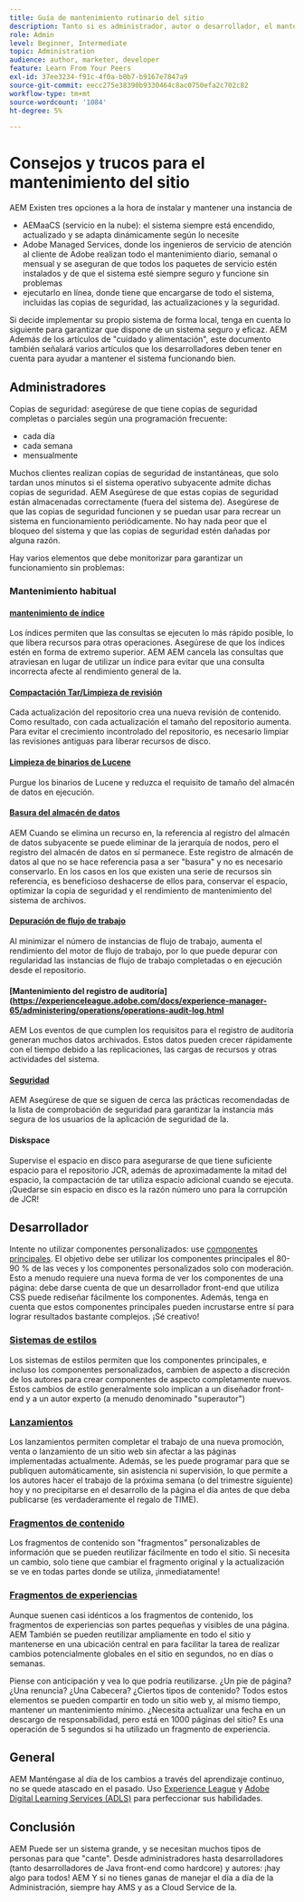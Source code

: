 ```yaml
---
title: Guía de mantenimiento rutinario del sitio
description: Tanto si es administrador, autor o desarrollador, el mantenimiento del sitio afecta a todos los aspectos de la instancia de AEM Sites. Utilice esta guía para asegurarse de que la estrategia está configurada para el éxito.
role: Admin
level: Beginner, Intermediate
topic: Administration
audience: author, marketer, developer
feature: Learn From Your Peers
exl-id: 37ee3234-f91c-4f0a-b0b7-b9167e7847a9
source-git-commit: eecc275e38390b9330464c8ac0750efa2c702c82
workflow-type: tm+mt
source-wordcount: '1084'
ht-degree: 5%

---
```


# Consejos y trucos para el mantenimiento del sitio

AEM Existen tres opciones a la hora de instalar y mantener una instancia de

* AEMaaCS (servicio en la nube): el sistema siempre está encendido, actualizado y se adapta dinámicamente según lo necesite
* Adobe Managed Services, donde los ingenieros de servicio de atención al cliente de Adobe realizan todo el mantenimiento diario, semanal o mensual y se aseguran de que todos los paquetes de servicio estén instalados y de que el sistema esté siempre seguro y funcione sin problemas
* ejecutarlo en línea, donde tiene que encargarse de todo el sistema, incluidas las copias de seguridad, las actualizaciones y la seguridad.

Si decide implementar su propio sistema de forma local, tenga en cuenta lo siguiente para garantizar que dispone de un sistema seguro y eficaz. AEM Además de los artículos de &quot;cuidado y alimentación&quot;, este documento también señalará varios artículos que los desarrolladores deben tener en cuenta para ayudar a mantener el sistema funcionando bien.

## Administradores

Copias de seguridad: asegúrese de que tiene copias de seguridad completas o parciales según una programación frecuente:

* cada día
* cada semana
* mensualmente

Muchos clientes realizan copias de seguridad de instantáneas, que solo tardan unos minutos si el sistema operativo subyacente admite dichas copias de seguridad. AEM Asegúrese de que estas copias de seguridad están almacenadas correctamente (fuera del sistema de). Asegúrese de que las copias de seguridad funcionen y se puedan usar para recrear un sistema en funcionamiento periódicamente. No hay nada peor que el bloqueo del sistema y que las copias de seguridad estén dañadas por alguna razón.

Hay varios elementos que debe monitorizar para garantizar un funcionamiento sin problemas:

### Mantenimiento habitual

#### [mantenimiento de índice](https://experienceleague.adobe.com/docs/experience-manager-65/deploying/practices/best-practices-for-queries-and-indexing.html?lang=es)

Los índices permiten que las consultas se ejecuten lo más rápido posible, lo que libera recursos para otras operaciones. Asegúrese de que los índices estén en forma de extremo superior. AEM AEM cancela las consultas que atraviesan en lugar de utilizar un índice para evitar que una consulta incorrecta afecte al rendimiento general de la.

#### [Compactación Tar/Limpieza de revisión](https://experienceleague.adobe.com/docs/experience-manager-65/deploying/deploying/revision-cleanup.html?lang=en)

Cada actualización del repositorio crea una nueva revisión de contenido. Como resultado, con cada actualización el tamaño del repositorio aumenta. Para evitar el crecimiento incontrolado del repositorio, es necesario limpiar las revisiones antiguas para liberar recursos de disco.

#### [Limpieza de binarios de Lucene](https://experienceleague.adobe.com/docs/experience-manager-65/administering/operations/operations-dashboard.html#automated-maintenance-tasks)

Purgue los binarios de Lucene y reduzca el requisito de tamaño del almacén de datos en ejecución.

#### [Basura del almacén de datos](https://experienceleague.adobe.com/docs/experience-manager-65/administering/operations/data-store-garbage-collection.html)

AEM Cuando se elimina un recurso en, la referencia al registro del almacén de datos subyacente se puede eliminar de la jerarquía de nodos, pero el registro del almacén de datos en sí permanece. Este registro de almacén de datos al que no se hace referencia pasa a ser &quot;basura&quot; y no es necesario conservarlo. En los casos en los que existen una serie de recursos sin referencia, es beneficioso deshacerse de ellos para, conservar el espacio, optimizar la copia de seguridad y el rendimiento de mantenimiento del sistema de archivos.

#### [Depuración de flujo de trabajo](https://experienceleague.adobe.com/docs/experience-manager-65/administering/operations/workflows-administering.html?lang=es)

Al minimizar el número de instancias de flujo de trabajo, aumenta el rendimiento del motor de flujo de trabajo, por lo que puede depurar con regularidad las instancias de flujo de trabajo completadas o en ejecución desde el repositorio.

#### [Mantenimiento del registro de auditoría](https://experienceleague.adobe.com/docs/experience-manager-65/administering/operations/operations-audit-log.html

AEM Los eventos de que cumplen los requisitos para el registro de auditoría generan muchos datos archivados. Estos datos pueden crecer rápidamente con el tiempo debido a las replicaciones, las cargas de recursos y otras actividades del sistema.

#### [Seguridad](https://experienceleague.adobe.com/docs/experience-manager-65/administering/security/security-checklist.html?lang=es)

AEM Asegúrese de que se siguen de cerca las prácticas recomendadas de la lista de comprobación de seguridad para garantizar la instancia más segura de los usuarios de la aplicación de seguridad de la.

#### Diskspace

Supervise el espacio en disco para asegurarse de que tiene suficiente espacio para el repositorio JCR, además de aproximadamente la mitad del espacio, la compactación de tar utiliza espacio adicional cuando se ejecuta. ¡Quedarse sin espacio en disco es la razón número uno para la corrupción de JCR!

## Desarrollador

Intente no utilizar componentes personalizados: use [componentes principales](https://www.aemcomponents.dev/). El objetivo debe ser utilizar los componentes principales el 80-90 % de las veces y los componentes personalizados solo con moderación. Esto a menudo requiere una nueva forma de ver los componentes de una página: debe darse cuenta de que un desarrollador front-end que utiliza CSS puede rediseñar fácilmente los componentes. Además, tenga en cuenta que estos componentes principales pueden incrustarse entre sí para lograr resultados bastante complejos. ¡Sé creativo!

### [Sistemas de estilos](https://experienceleague.adobe.com/docs/experience-manager-65/authoring/siteandpage/style-system.html?lang=en)

Los sistemas de estilos permiten que los componentes principales, e incluso los componentes personalizados, cambien de aspecto a discreción de los autores para crear componentes de aspecto completamente nuevos. Estos cambios de estilo generalmente solo implican a un diseñador front-end y a un autor experto (a menudo denominado &quot;superautor&quot;)

### [Lanzamientos](https://experienceleague.adobe.com/docs/experience-manager-cloud-service/content/sites/authoring/launches/overview.html?lang=en)

Los lanzamientos permiten completar el trabajo de una nueva promoción, venta o lanzamiento de un sitio web sin afectar a las páginas implementadas actualmente. Además, se les puede programar para que se publiquen automáticamente, sin asistencia ni supervisión, lo que permite a los autores hacer el trabajo de la próxima semana (o del trimestre siguiente) hoy y no precipitarse en el desarrollo de la página el día antes de que deba publicarse (es verdaderamente el regalo de TIME).

### [Fragmentos de contenido](https://experienceleague.adobe.com/docs/experience-manager-65/assets/fragments/content-fragments.html)

Los fragmentos de contenido son &quot;fragmentos&quot; personalizables de información que se pueden reutilizar fácilmente en todo el sitio. Si necesita un cambio, solo tiene que cambiar el fragmento original y la actualización se ve en todas partes donde se utiliza, ¡inmediatamente!

### [Fragmentos de experiencias](https://experienceleague.adobe.com/docs/experience-manager-learn/sites/experience-fragments/experience-fragments-feature-video-use.html?lang=en)

Aunque suenen casi idénticos a los fragmentos de contenido, los fragmentos de experiencias son partes pequeñas y visibles de una página. AEM También se pueden reutilizar ampliamente en todo el sitio y mantenerse en una ubicación central en para facilitar la tarea de realizar cambios potencialmente globales en el sitio en segundos, no en días o semanas.

Piense con anticipación y vea lo que podría reutilizarse. ¿Un pie de página? ¿Una renuncia? ¿Una Cabecera? ¿Ciertos tipos de contenido? Todos estos elementos se pueden compartir en todo un sitio web y, al mismo tiempo, mantener un mantenimiento mínimo. ¿Necesita actualizar una fecha en un descargo de responsabilidad, pero está en 1000 páginas del sitio? Es una operación de 5 segundos si ha utilizado un fragmento de experiencia.

## General

AEM Manténgase al día de los cambios a través del aprendizaje continuo, no se quede atascado en el pasado. Uso [Experience League](https://experienceleague.adobe.com/docs/experience-manager-learn/sites/overview.html?lang=en) y [Adobe Digital Learning Services (ADLS)](https://learning.adobe.com/) para perfeccionar sus habilidades.

## Conclusión

AEM Puede ser un sistema grande, y se necesitan muchos tipos de personas para que &quot;cante&quot;. Desde administradores hasta desarrolladores (tanto desarrolladores de Java front-end como hardcore) y autores: ¡hay algo para todos! AEM Y si no tienes ganas de manejar el día a día de la Administración, siempre hay AMS y as a Cloud Service de la.
